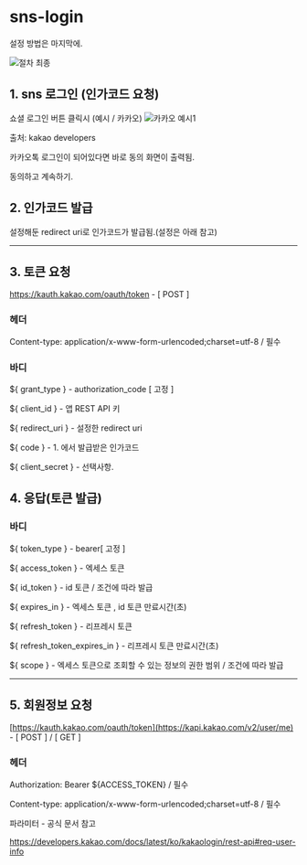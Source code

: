 # sns-login

설정 방법은 마지막에.

![절차 최종](https://github.com/user-attachments/assets/c8db83bf-6278-4733-9982-46cc8f62e31a)

   
## 1. sns 로그인 (인가코드 요청)
   쇼셜 로그인 버튼 클릭시 (예시 / 카카오)
   ![카카오 예시1](https://github.com/user-attachments/assets/24d546bc-ed78-4a4d-b542-7c930372774d)
   
   출처: kakao developers
   
   카카오톡 로그인이 되어있다면 바로 동의 화면이 출력됨.
   
   동의하고 계속하기.


## 2. 인가코드 발급 

설정해둔 redirect uri로 인가코드가 발급됨.(설정은 아래 참고)

----

## 3. 토큰 요청
   https://kauth.kakao.com/oauth/token - [ POST ]

   ### 헤더
   
   Content-type: application/x-www-form-urlencoded;charset=utf-8 / 필수
   
   ### 바디
   
   ${ grant_type } - authorization_code [ 고정 ]
   
   ${ client_id } - 앱 REST API 키
   
   ${ redirect_uri } - 설정한  redirect uri
   
   ${ code } - 1. 에서 발급받은 인가코드
   
   ${ client_secret } - 선택사항.
   
## 4. 응답(토큰 발급)

   ### 바디
   
   ${ token_type } - bearer[ 고정 ]

   ${ access_token } - 엑세스 토큰

   ${ id_token } - id 토큰 / 조건에 따라 발급

   ${ expires_in } - 엑세스 토큰 , id 토큰 만료시간(초)
   
   ${ refresh_token } - 리프레시 토큰

   ${ refresh_token_expires_in } - 리프레시 토큰 만료시간(초)

   ${ scope } - 엑세스 토큰으로 조회할 수 있는 정보의 권한 범위 / 조건에 따라 발급

----

## 5. 회원정보 요청
   [https://kauth.kakao.com/oauth/token](https://kapi.kakao.com/v2/user/me) - [ POST ] / [ GET ]

   ### 헤더
   
   Authorization: Bearer ${ACCESS_TOKEN} / 필수
   
   Content-type: application/x-www-form-urlencoded;charset=utf-8 / 필수

   파라미터 - 공식 문서 참고

   
   <https://developers.kakao.com/docs/latest/ko/kakaologin/rest-api#req-user-info>
   

